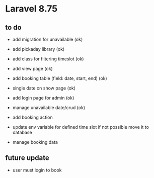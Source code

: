 # Laravel 8.75

## to do
* add migration for unavailable (ok)
* add pickaday library (ok)
* add class for filtering timeslot (ok)
* add view page (ok)
* add booking table (field: date, start, end) (ok)
* single date on show page (ok)
* add login page for admin (ok)
* manage unavailable date/crud (ok)

* add booking action
* update env variable for defined time slot if not possible move it to database
* manage booking data 


## future update
* user must login to book
